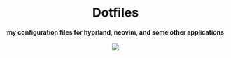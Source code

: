 <p align="center">
  <h1 align="center"> Dotfiles </h1>
</p>

<p align="center">
  <h4 align="center"> my configuration files for hyprland, neovim, and some other applications </h4>
</p>

<p align="center">
  <img src="https://cdn.discordapp.com/attachments/677869233803100171/1282590341408493649/p.png?ex=66e92356&is=66e7d1d6&hm=f0fe0a7d0e3d9afb76ed63b819462e53a027971c9b026456d7e2c02f0e45bd57&" />
</p>
